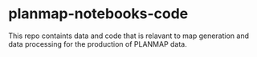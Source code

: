 # planmap-notebooks-code

This repo containts data and code that is relavant to map generation and data processing for the production of PLANMAP data.
